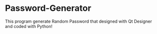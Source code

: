 # Password-Generator
This program generate Random Password that designed with Qt Designer and coded with Python!
